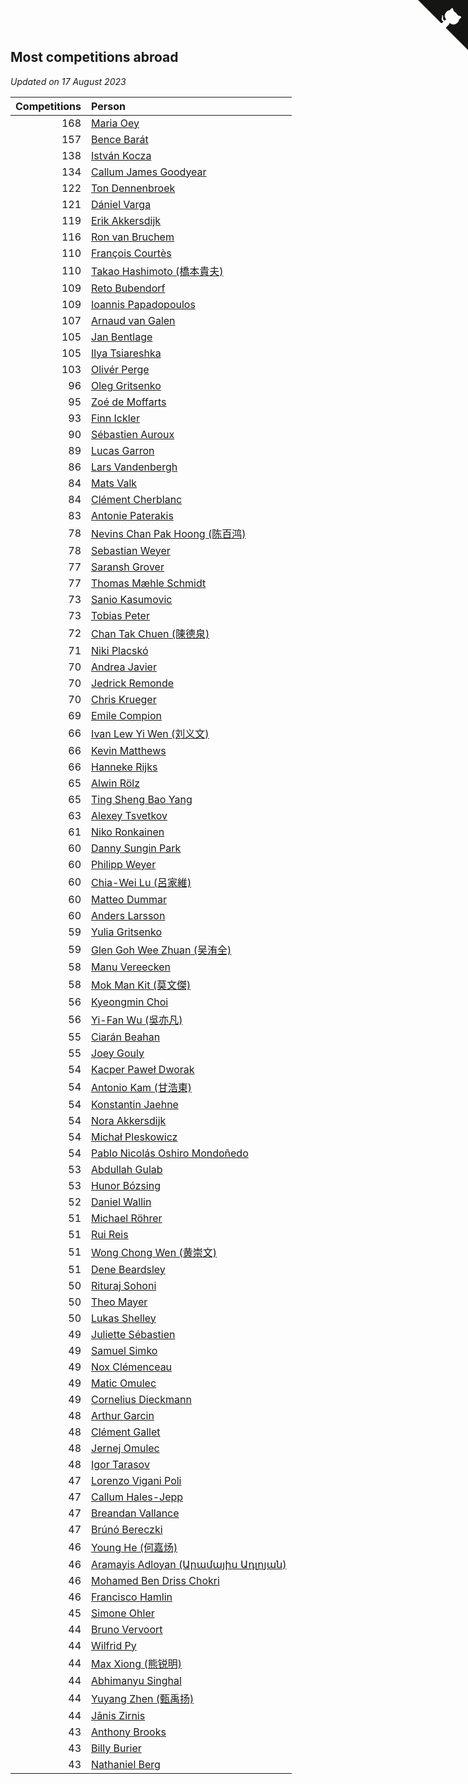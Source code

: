 ## Most competitions abroad

*Updated on 17 August 2023*

| Competitions | Person |
| ---: | :--- |
| 168 | [Maria Oey](https://www.worldcubeassociation.org/persons/2007OEYM01) |
| 157 | [Bence Barát](https://www.worldcubeassociation.org/persons/2008BARA01) |
| 138 | [István Kocza](https://www.worldcubeassociation.org/persons/2005KOCZ01) |
| 134 | [Callum James Goodyear](https://www.worldcubeassociation.org/persons/2012GOOD02) |
| 122 | [Ton Dennenbroek](https://www.worldcubeassociation.org/persons/2003DENN01) |
| 121 | [Dániel Varga](https://www.worldcubeassociation.org/persons/2008VARG01) |
| 119 | [Erik Akkersdijk](https://www.worldcubeassociation.org/persons/2005AKKE01) |
| 116 | [Ron van Bruchem](https://www.worldcubeassociation.org/persons/2003BRUC01) |
| 110 | [François Courtès](https://www.worldcubeassociation.org/persons/2008COUR01) |
| 110 | [Takao Hashimoto (橋本貴夫)](https://www.worldcubeassociation.org/persons/2007HASH01) |
| 109 | [Reto Bubendorf](https://www.worldcubeassociation.org/persons/2012BUBE01) |
| 109 | [Ioannis Papadopoulos](https://www.worldcubeassociation.org/persons/2013PAPA01) |
| 107 | [Arnaud van Galen](https://www.worldcubeassociation.org/persons/2006GALE01) |
| 105 | [Jan Bentlage](https://www.worldcubeassociation.org/persons/2010BENT01) |
| 105 | [Ilya Tsiareshka](https://www.worldcubeassociation.org/persons/2012TERE01) |
| 103 | [Olivér Perge](https://www.worldcubeassociation.org/persons/2007PERG01) |
| 96 | [Oleg Gritsenko](https://www.worldcubeassociation.org/persons/2011GRIT01) |
| 95 | [Zoé de Moffarts](https://www.worldcubeassociation.org/persons/2010MOFF02) |
| 93 | [Finn Ickler](https://www.worldcubeassociation.org/persons/2012ICKL01) |
| 90 | [Sébastien Auroux](https://www.worldcubeassociation.org/persons/2008AURO01) |
| 89 | [Lucas Garron](https://www.worldcubeassociation.org/persons/2006GARR01) |
| 86 | [Lars Vandenbergh](https://www.worldcubeassociation.org/persons/2003VAND01) |
| 84 | [Mats Valk](https://www.worldcubeassociation.org/persons/2007VALK01) |
| 84 | [Clément Cherblanc](https://www.worldcubeassociation.org/persons/2014CHER05) |
| 83 | [Antonie Paterakis](https://www.worldcubeassociation.org/persons/2012PATE01) |
| 78 | [Nevins Chan Pak Hoong (陈百鸿)](https://www.worldcubeassociation.org/persons/2010CHAN20) |
| 78 | [Sebastian Weyer](https://www.worldcubeassociation.org/persons/2010WEYE02) |
| 77 | [Saransh Grover](https://www.worldcubeassociation.org/persons/2014GROV01) |
| 77 | [Thomas Mæhle Schmidt](https://www.worldcubeassociation.org/persons/2013SCHM02) |
| 73 | [Sanio Kasumovic](https://www.worldcubeassociation.org/persons/2009KASU01) |
| 73 | [Tobias Peter](https://www.worldcubeassociation.org/persons/2014PETE03) |
| 72 | [Chan Tak Chuen (陳德泉)](https://www.worldcubeassociation.org/persons/2007CHUE01) |
| 71 | [Niki Placskó](https://www.worldcubeassociation.org/persons/2008PLAC01) |
| 70 | [Andrea Javier](https://www.worldcubeassociation.org/persons/2010JAVI01) |
| 70 | [Jedrick Remonde](https://www.worldcubeassociation.org/persons/2008REMO01) |
| 70 | [Chris Krueger](https://www.worldcubeassociation.org/persons/2006KRUE01) |
| 69 | [Emile Compion](https://www.worldcubeassociation.org/persons/2007COMP01) |
| 66 | [Ivan Lew Yi Wen (刘义文)](https://www.worldcubeassociation.org/persons/2012WENI01) |
| 66 | [Kevin Matthews](https://www.worldcubeassociation.org/persons/2010MATT02) |
| 66 | [Hanneke Rijks](https://www.worldcubeassociation.org/persons/2008RIJK01) |
| 65 | [Alwin Rölz](https://www.worldcubeassociation.org/persons/2016ROLZ01) |
| 65 | [Ting Sheng Bao Yang](https://www.worldcubeassociation.org/persons/2008BAOY01) |
| 63 | [Alexey Tsvetkov](https://www.worldcubeassociation.org/persons/2017TSVE02) |
| 61 | [Niko Ronkainen](https://www.worldcubeassociation.org/persons/2010RONK01) |
| 60 | [Danny Sungin Park](https://www.worldcubeassociation.org/persons/2015PARK13) |
| 60 | [Philipp Weyer](https://www.worldcubeassociation.org/persons/2010WEYE01) |
| 60 | [Chia-Wei Lu (呂家維)](https://www.worldcubeassociation.org/persons/2007LUCH01) |
| 60 | [Matteo Dummar](https://www.worldcubeassociation.org/persons/2017DUMM01) |
| 60 | [Anders Larsson](https://www.worldcubeassociation.org/persons/2003LARS01) |
| 59 | [Yulia Gritsenko](https://www.worldcubeassociation.org/persons/2012SIDO01) |
| 59 | [Glen Goh Wee Zhuan (吴洧全)](https://www.worldcubeassociation.org/persons/2015ZHUA01) |
| 58 | [Manu Vereecken](https://www.worldcubeassociation.org/persons/2010VERE01) |
| 58 | [Mok Man Kit (莫文傑)](https://www.worldcubeassociation.org/persons/2009KITM01) |
| 56 | [Kyeongmin Choi](https://www.worldcubeassociation.org/persons/2017CHOI07) |
| 56 | [Yi-Fan Wu (吳亦凡)](https://www.worldcubeassociation.org/persons/2010WUIF01) |
| 55 | [Ciarán Beahan](https://www.worldcubeassociation.org/persons/2012BEAH01) |
| 55 | [Joey Gouly](https://www.worldcubeassociation.org/persons/2007GOUL01) |
| 54 | [Kacper Paweł Dworak](https://www.worldcubeassociation.org/persons/2020DWOR01) |
| 54 | [Antonio Kam (甘浩東)](https://www.worldcubeassociation.org/persons/2017TUNG13) |
| 54 | [Konstantin Jaehne](https://www.worldcubeassociation.org/persons/2015JAEH01) |
| 54 | [Nora Akkersdijk](https://www.worldcubeassociation.org/persons/2009CHRI03) |
| 54 | [Michał Pleskowicz](https://www.worldcubeassociation.org/persons/2009PLES01) |
| 54 | [Pablo Nicolás Oshiro Mondoñedo](https://www.worldcubeassociation.org/persons/2010MOND01) |
| 53 | [Abdullah Gulab](https://www.worldcubeassociation.org/persons/2014GULA02) |
| 53 | [Hunor Bózsing](https://www.worldcubeassociation.org/persons/2009BOZS01) |
| 52 | [Daniel Wallin](https://www.worldcubeassociation.org/persons/2013WALL03) |
| 51 | [Michael Röhrer](https://www.worldcubeassociation.org/persons/2009ROHR01) |
| 51 | [Rui Reis](https://www.worldcubeassociation.org/persons/2015REIS02) |
| 51 | [Wong Chong Wen (黄崇文)](https://www.worldcubeassociation.org/persons/2014WENW01) |
| 51 | [Dene Beardsley](https://www.worldcubeassociation.org/persons/2009BEAR01) |
| 50 | [Rituraj Sohoni](https://www.worldcubeassociation.org/persons/2012SOHO01) |
| 50 | [Theo Mayer](https://www.worldcubeassociation.org/persons/2012MAYE01) |
| 50 | [Lukas Shelley](https://www.worldcubeassociation.org/persons/2016SHEL03) |
| 49 | [Juliette Sébastien](https://www.worldcubeassociation.org/persons/2014SEBA01) |
| 49 | [Samuel Simko](https://www.worldcubeassociation.org/persons/2016SIMK01) |
| 49 | [Nox Clémenceau](https://www.worldcubeassociation.org/persons/2015CLEM03) |
| 49 | [Matic Omulec](https://www.worldcubeassociation.org/persons/2010OMUL02) |
| 49 | [Cornelius Dieckmann](https://www.worldcubeassociation.org/persons/2009DIEC01) |
| 48 | [Arthur Garcin](https://www.worldcubeassociation.org/persons/2014GARC27) |
| 48 | [Clément Gallet](https://www.worldcubeassociation.org/persons/2004GALL02) |
| 48 | [Jernej Omulec](https://www.worldcubeassociation.org/persons/2010OMUL01) |
| 48 | [Igor Tarasov](https://www.worldcubeassociation.org/persons/2016TARA04) |
| 47 | [Lorenzo Vigani Poli](https://www.worldcubeassociation.org/persons/2007POLI01) |
| 47 | [Callum Hales-Jepp](https://www.worldcubeassociation.org/persons/2012HALE01) |
| 47 | [Breandan Vallance](https://www.worldcubeassociation.org/persons/2007VALL01) |
| 47 | [Brúnó Bereczki](https://www.worldcubeassociation.org/persons/2008BERE01) |
| 46 | [Young He (何嘉炀)](https://www.worldcubeassociation.org/persons/2014HEYO01) |
| 46 | [Aramayis Adloyan (Արամայիս Ադլոյան)](https://www.worldcubeassociation.org/persons/2012ADLO01) |
| 46 | [Mohamed Ben Driss Chokri](https://www.worldcubeassociation.org/persons/2015CHOK01) |
| 46 | [Francisco Hamlin](https://www.worldcubeassociation.org/persons/2012HAML01) |
| 45 | [Simone Ohler](https://www.worldcubeassociation.org/persons/2014OHLE01) |
| 44 | [Bruno Vervoort](https://www.worldcubeassociation.org/persons/2011VERV01) |
| 44 | [Wilfrid Py](https://www.worldcubeassociation.org/persons/2016PYWI01) |
| 44 | [Max Xiong (熊锐明)](https://www.worldcubeassociation.org/persons/2015XION03) |
| 44 | [Abhimanyu Singhal](https://www.worldcubeassociation.org/persons/2013SING12) |
| 44 | [Yuyang Zhen (甄禹扬)](https://www.worldcubeassociation.org/persons/2013ZHEN11) |
| 44 | [Jānis Zirnis](https://www.worldcubeassociation.org/persons/2013ZIRN01) |
| 43 | [Anthony Brooks](https://www.worldcubeassociation.org/persons/2008SEAR01) |
| 43 | [Billy Burier](https://www.worldcubeassociation.org/persons/2014BURI01) |
| 43 | [Nathaniel Berg](https://www.worldcubeassociation.org/persons/2012BERG04) |


<a href="https://github.com/jonatanklosko/wca_statistics" class="github-corner" aria-label="View source on Github"><svg width="80" height="80" viewBox="0 0 250 250" style="fill:#151513; color:#fff; position: absolute; top: 0; border: 0; right: 0;" aria-hidden="true"><path d="M0,0 L115,115 L130,115 L142,142 L250,250 L250,0 Z"></path><path d="M128.3,109.0 C113.8,99.7 119.0,89.6 119.0,89.6 C122.0,82.7 120.5,78.6 120.5,78.6 C119.2,72.0 123.4,76.3 123.4,76.3 C127.3,80.9 125.5,87.3 125.5,87.3 C122.9,97.6 130.6,101.9 134.4,103.2" fill="currentColor" style="transform-origin: 130px 106px;" class="octo-arm"></path><path d="M115.0,115.0 C114.9,115.1 118.7,116.5 119.8,115.4 L133.7,101.6 C136.9,99.2 139.9,98.4 142.2,98.6 C133.8,88.0 127.5,74.4 143.8,58.0 C148.5,53.4 154.0,51.2 159.7,51.0 C160.3,49.4 163.2,43.6 171.4,40.1 C171.4,40.1 176.1,42.5 178.8,56.2 C183.1,58.6 187.2,61.8 190.9,65.4 C194.5,69.0 197.7,73.2 200.1,77.6 C213.8,80.2 216.3,84.9 216.3,84.9 C212.7,93.1 206.9,96.0 205.4,96.6 C205.1,102.4 203.0,107.8 198.3,112.5 C181.9,128.9 168.3,122.5 157.7,114.1 C157.9,116.9 156.7,120.9 152.7,124.9 L141.0,136.5 C139.8,137.7 141.6,141.9 141.8,141.8 Z" fill="currentColor" class="octo-body"></path></svg></a><style>.github-corner:hover .octo-arm{animation:octocat-wave 560ms ease-in-out}@keyframes octocat-wave{0%,100%{transform:rotate(0)}20%,60%{transform:rotate(-25deg)}40%,80%{transform:rotate(10deg)}}@media (max-width:500px){.github-corner:hover .octo-arm{animation:none}.github-corner .octo-arm{animation:octocat-wave 560ms ease-in-out}}</style>
